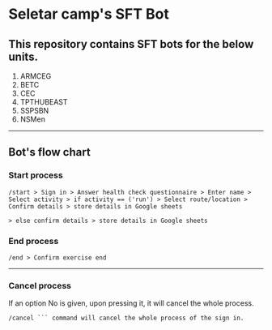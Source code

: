 # Seletar camp's SFT Bot

## This repository contains SFT bots for the below units.
1. ARMCEG
2. BETC
3. CEC
4. TPTHUBEAST
5. SSPSBN
6. NSMen

--------------



## Bot's flow chart

### Start process
```
/start > Sign in > Answer health check questionnaire > Enter name > Select activity > if activity == ('run') > Select route/location > Confirm details > store details in Google sheets
                                                                                    > else confirm details > store details in Google sheets
```

### End process
```
/end > Confirm exercise end
```

--------------


### Cancel process

If an option No is given, upon pressing it, it will cancel the whole process.
```
/cancel ``` command will cancel the whole process of the sign in.

